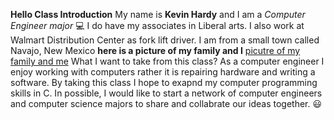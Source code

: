__Hello Class Introduction__
My name is **Kevin Hardy** and I am a *Computer Engineer major* :computer: I do have my associates in Liberal 
arts. I also work at Walmart Distribution Center as fork lift driver. I am from a small town called Navajo, New Mexico
__here is a picture of my family and I__
[picutre of my family and me](https://github.com/ece-231l-fall-2019/week-1-github-kehardy12/blob/master/myfamily.jpg)
What I want to take from this class?
As a computer engineer I enjoy working with computers rather it is repairing hardware and writing a software. By taking this class I 
hope to exapnd my computer programming skills in C. In possible, I would like to start a network of computer engineers and computer
science majors to share and collabrate our ideas together. :smiley:

